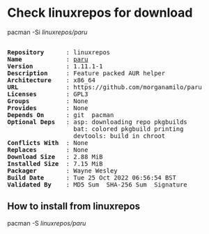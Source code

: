 # Check linuxrepos for download

pacman -Si *linuxrepos/paru*

<div class="highlight"><pre class="highlight"><text>
<b>Repository</b>      : linuxrepos
<b>Name</b>            : <a href="../../x86_64/paru-1.11.1-1-x86_64.pkg.tar.zst">paru</a>
<b>Version</b>         : 1.11.1-1
<b>Description</b>     : Feature packed AUR helper
<b>Architecture</b>    : x86_64
<b>URL</b>             : https://github.com/morganamilo/paru
<b>Licenses</b>        : GPL3
<b>Groups</b>          : None
<b>Provides</b>        : None
<b>Depends On</b>      : git  pacman
<b>Optional Deps</b>   : asp: downloading repo pkgbuilds
                  bat: colored pkgbuild printing
                  devtools: build in chroot
<b>Conflicts With</b>  : None
<b>Replaces</b>        : None
<b>Download Size</b>   : 2.88 MiB
<b>Installed Size</b>  : 7.15 MiB
<b>Packager</b>        : Wayne Wesley <wayne6324@gmail.com>
<b>Build Date</b>      : Tue 25 Oct 2022 06:56:54 BST
<b>Validated By</b>    : MD5 Sum  SHA-256 Sum  Signature
</text></pre></div>

## How to install from linuxrepos

pacman -S *linuxrepos/paru*
